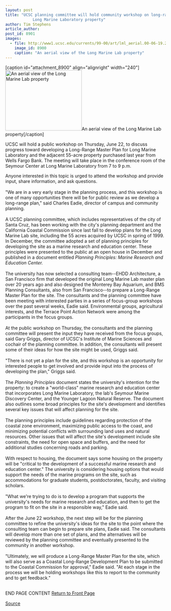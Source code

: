 ```yaml
---
layout: post
title: "UCSC planning committee will hold community workshop on long-range plans for
			Long Marine Laboratory property"
author: Tim Stephens
article_author: 
post_id: 8901
images:
  - file: http://www1.ucsc.edu/currents/99-00/art/lml_aerial.00-06-19.240.jpg
    image_id: 8900
    caption: "An aerial view of the Long Marine Lab property"
---
```


[caption id="attachment_8900" align="alignright" width="240"]<a href="http://dev-ucsc-news.pantheonsite.io/wp-content/uploads/2000/06/lml_aerial.00-06-19.240.jpg"><img class="size-full wp-image-8900" src="http://dev-ucsc-news.pantheonsite.io/wp-content/uploads/2000/06/lml_aerial.00-06-19.240.jpg" alt="An aerial view of the Long Marine Lab property" width="240" height="189" /></a>An aerial view of the Long Marine Lab property[/caption]
<p>
  UCSC will hold a public workshop on Thursday, June 22, to discuss progress toward developing a Long-Range Master Plan for Long Marine Laboratory and the adjacent 55-acre property purchased last year from Wells Fargo Bank. The meeting will take place in the conference room of the Seymour Center at Long Marine Laboratory from 7 to 9 p.m.
</p>Anyone interested in this topic is urged to attend the workshop and provide input, share information, and ask questions.<br>
<br>
"We are in a very early stage in the planning process, and this workshop is one of many opportunities there will be for public review as we develop a long-range plan," said Charles Eadie, director of campus and community planning.<br>
<br>
A UCSC planning committee, which includes representatives of the city of Santa Cruz, has been working with the city's planning department and the California Coastal Commission since last fall to develop plans for the Long Marine Lab site, including the 55 acres acquired by UCSC in spring of 1999. In December, the committee adopted a set of planning principles for developing the site as a marine research and education center. These principles were presented to the public at an open house in December and published in a document entitled <i>Planning Principles: Marine Research and Education Center.</i><br>
<br>
The university has now selected a consulting team--EHDD Architecture, a San Francisco firm that developed the original Long Marine Lab master plan over 20 years ago and also designed the Monterey Bay Aquarium, and BMS Planning Consultants, also from San Francisco--to prepare a Long-Range Master Plan for the site. The consultants and the planning committee have been meeting with interested parties in a series of focus-group workshops over the past several weeks, Eadie said. Environmental groups, agricultural interests, and the Terrace Point Action Network were among the participants in the focus groups.<br>
<br>
At the public workshop on Thursday, the consultants and the planning committee will present the input they have received from the focus groups, said Gary Griggs, director of UCSC's Institute of Marine Sciences and cochair of the planning committee. In addition, the consultants will present some of their ideas for how the site might be used, Griggs said.<br>
<br>
"There is not yet a plan for the site, and this workshop is an opportunity for interested people to get involved and provide input into the process of developing the plan," Griggs said.<br>
<br>
The <i>Planning Principles</i> document states the university's intention for the property: to create a "world-class" marine research and education center that incorporates Long Marine Laboratory, the lab's Seymour Marine Discovery Center, and the Younger Lagoon Natural Reserve. The document also outlines some broad principles for the site's development and identifies several key issues that will affect planning for the site.<br>
<br>
The planning principles include guidelines regarding protection of the coastal zone environment, maximizing public access to the coast, and minimizing potential conflicts with surrounding land uses and natural resources. Other issues that will affect the site's development include site constraints, the need for open space and buffers, and the need for additional studies concerning roads and parking.<br>
<br>
With respect to housing, the document says some housing on the property will be "critical to the development of a successful marine research and education center." The university is considering housing options that would support the needs of the marine programs on the site, such as accommodations for graduate students, postdoctorates, faculty, and visiting scholars.<br>
<br>
"What we're trying to do is to develop a program that supports the university's needs for marine research and education, and then to get the program to fit on the site in a responsible way," Eadie said.<br>
<br>
After the June 22 workshop, the next step will be for the planning committee to refine the university's ideas for the site to the point where the consulting team can begin to prepare site plans, Eadie said. The consultants will develop more than one set of plans, and the alternatives will be reviewed by the planning committee and eventually presented to the community in another workshop.<br>
<br>
"Ultimately, we will produce a Long-Range Master Plan for the site, which will also serve as a Coastal Long-Range Development Plan to be submitted to the Coastal Commission for approval," Eadie said. "At each stage in the process we will be holding workshops like this to report to the community and to get feedback."
<p>
  <br>
  END PAGE CONTENT <a href="../../index.html">Return to Front Page</a> <img align="bottom" alt=" " border="0" height="1" src="../../images/trans.gif" width="385">
</p>
<p><a href="http://www1.ucsc.edu/currents/99-00/06-19/workshop.html" title="Permalink to workshop">Source</a></p>
